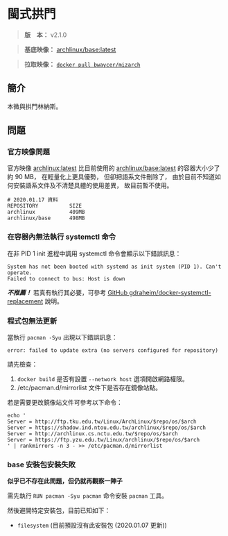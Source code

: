 閩式拱門
=======


> **版　本：** v2.1.0

> **基底映像：** [archlinux/base:latest](https://hub.docker.com/r/archlinux/base/)

> **拉取映像：** [`docker pull bwaycer/mizarch`](https://hub.docker.com/r/bwaycer/mizarch/)



## 簡介


本微與拱門林納斯。



## 問題


### 官方映像問題


官方映像 [archlinux:latest](https://hub.docker.com/_/archlinux/)
比目前使用的 [archlinux/base:latest](https://hub.docker.com/r/archlinux/base/)
的容器大小少了約 90 MB，
在輕量化上更具優勢，
但卻把語系文件刪除了，
由於目前不知道如何安裝語系文件及不清楚具體的使用差異，
故目前暫不使用。

```
# 2020.01.17 資料
REPOSITORY          SIZE
archlinux           409MB
archlinux/base      498MB
```



### 在容器內無法執行 systemctl 命令


在非 PID 1 init 進程中調用 systemctl 命令會顯示以下錯誤訊息：

```
System has not been booted with systemd as init system (PID 1). Can't operate.
Failed to connect to bus: Host is down
```

___不推薦！___
若真有執行其必要，可參考
[GitHub gdraheim/docker-systemctl-replacement](https://github.com/gdraheim/docker-systemctl-replacement)
說明。



### 程式包無法更新


當執行 `pacman -Syu` 出現以下錯誤訊息：

```
error: failed to update extra (no servers configured for repository)
```

請先檢查：

  1. `docker build` 是否有設置 `--network host` 選項開啟網路權限。
  2. /etc/pacman.d/mirrorlist 文件下是否存在鏡像站點。


若是需要更改鏡像站文件可參考以下命令：

```
echo '
Server = http://ftp.tku.edu.tw/Linux/ArchLinux/$repo/os/$arch
Server = https://shadow.ind.ntou.edu.tw/archlinux/$repo/os/$arch
Server = http://archlinux.cs.nctu.edu.tw/$repo/os/$arch
Server = https://ftp.yzu.edu.tw/Linux/archlinux/$repo/os/$arch
' | rankmirrors -n 3 - >> /etc/pacman.d/mirrorlist
```



### base 安裝包安裝失敗


**似乎已不存在此問題，但仍就再觀察一陣子**

需先執行 `RUN pacman -Syu pacman` 命令安裝 `pacman` 工具。

然後避開特定安裝包，目前已知如下：

  * `filesystem` (目前預設沒有此安裝包 (2020.01.07 更新))

